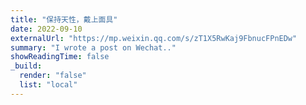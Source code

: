 ```yaml
---
title: "保持天性，戴上面具"
date: 2022-09-10
externalUrl: "https://mp.weixin.qq.com/s/zT1X5RwKaj9FbnucFPnEDw"
summary: "I wrote a post on Wechat.."
showReadingTime: false
_build:
  render: "false"
  list: "local"
---
```

